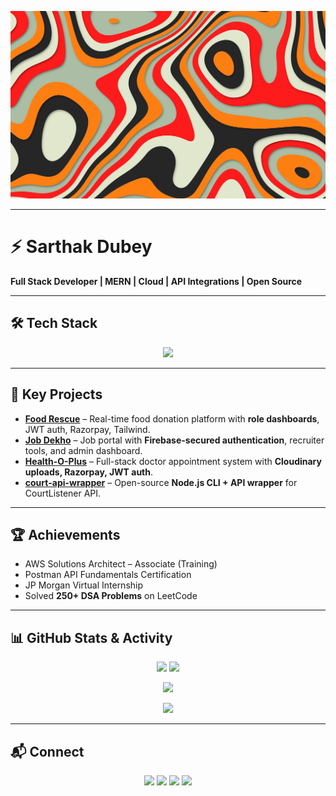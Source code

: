 <!-- Poster -->
<p align="center">
  <img src="https://raw.githubusercontent.com/sarthakdubeyy12/sarthakdubeyy12/main/git.png" 
       alt="Poster" 
       width="100%" 
       height="300px" 
       style="object-fit: cover;" />
</p>

---

# ⚡ Sarthak Dubey  
**Full Stack Developer | MERN | Cloud | API Integrations | Open Source**

---

## 🛠️ Tech Stack
<p align="center">
  <img src="https://skillicons.dev/icons?i=cpp,c,python,js,html,css,react,nextjs,redux,nodejs,express,fastapi,mongodb,mysql,redis,firebase,tailwind,bootstrap,git,github,postman,selenium,vercel&perline=10" />
</p>

---

## 🚀 Key Projects
- **[Food Rescue](https://github.com/sarthakdubeyy12/FoodRescue)** – Real-time food donation platform with **role dashboards**, JWT auth, Razorpay, Tailwind.  
- **[Job Dekho](https://github.com/sarthakdubeyy12/Job-Dekho)** – Job portal with **Firebase-secured authentication**, recruiter tools, and admin dashboard.  
- **[Health-O-Plus](https://github.com/sarthakdubeyy12/Health-O-Plus)** – Full-stack doctor appointment system with **Cloudinary uploads, Razorpay, JWT auth**.  
- **[court-api-wrapper](https://github.com/sarthakdubeyy12/court-api-wrapper)** – Open-source **Node.js CLI + API wrapper** for CourtListener API.  

---

## 🏆 Achievements
- AWS Solutions Architect – Associate (Training)  
- Postman API Fundamentals Certification  
- JP Morgan Virtual Internship  
- Solved **250+ DSA Problems** on LeetCode  

---

## 📊 GitHub Stats & Activity
<p align="center">
  <img src="https://github-readme-stats.vercel.app/api?username=sarthakdubeyy12&show_icons=true&theme=radical" height="180"/>
  <img src="https://github-readme-stats.vercel.app/api/top-langs/?username=sarthakdubeyy12&layout=compact&theme=radical" height="180"/>
</p>

<p align="center">
  <img src="https://github-readme-streak-stats.herokuapp.com/?user=sarthakdubeyy12&theme=radical" height="180"/>
</p>

<p align="center">
  <img src="https://github-contributor-stats.vercel.app/api?username=sarthakdubeyy12&limit=5&theme=radical&combine_all_yearly_contributions=true" height="200"/>
</p>

---

## 📬 Connect
<p align="center">
  <a href="mailto:dubeysarthak47@gmail.com"><img src="https://img.shields.io/badge/Gmail-red?logo=gmail&logoColor=white" /></a>
  <a href="sarthak-portfolio-website.vercel.app"><img src="https://img.shields.io/badge/Portfolio-blue?logo=vercel" /></a>
  <a href="https://linkedin.com/in/sarthak-dubey13/"><img src="https://img.shields.io/badge/LinkedIn-blue?logo=linkedin" /></a>
  <a href="https://github.com/sarthakdubeyy12"><img src="https://img.shields.io/badge/GitHub-black?logo=github" /></a>
</p>
